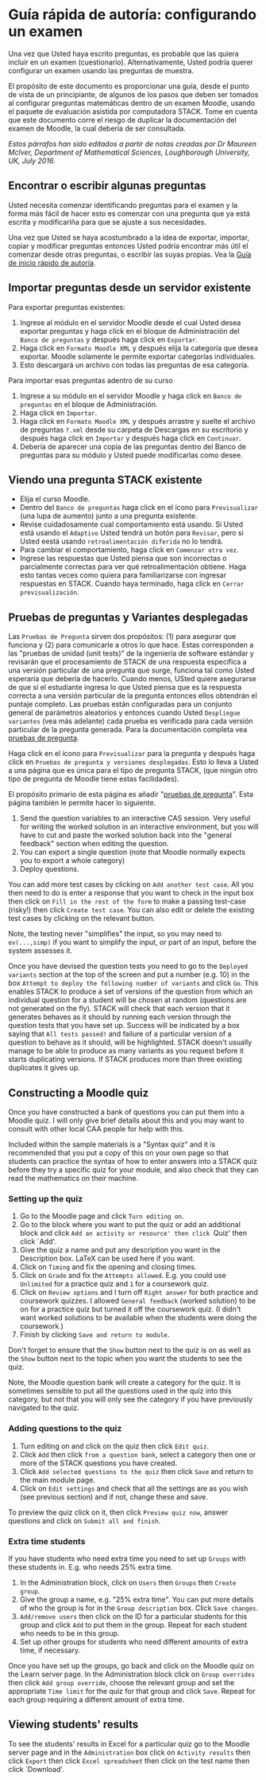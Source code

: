 # Guía rápida de autoría: configurando un examen

Una vez que Usted haya escrito preguntas, es probable que las quiera incluir en un examen (cuestionario). Alternativamente, Usted podría querer configurar un examen usando las preguntas de muestra.  

El propósito de este documento es proporcionar una guía, desde el punto de vista de un principiante, de  algunos de los pasos que deben ser tomados al configurar preguntas matemáticas dentro de un examen Moodle, usando el paquete de evaluación asistida por computadora  STACK.  Tome en cuenta que este documento corre el riesgo de duplicar la documentación del examen de Moodle, la cual debería de ser consultada.

*Estos párrafos han sido editados a partir de notas creadas por Dr Maureen McIver, Department of Mathematical Sciences, Loughborough University, UK, July 2016.*

## Encontrar o escribir algunas  preguntas

Usted necesita comenzar identificando preguntas para el examen y la forma más fácil de hacer esto es comenzar con una pregunta que ya está escrita y modificarlña para que se ajuste a sus necesidades.  

Una vez que Usted se haya acostumbrado a la idea de exportar, importar, copiar y modificar preguntas entonces Usted podría encontrar más útil el comenzar desde otras preguntas, o escribir las suyas propias. Vea la [Guía de inicio rápido de autoría](Authoring_quick_start.md).  

## Importar preguntas desde un servidor existente

Para exportar preguntas existentes:

1. Ingrese al módulo en el servidor Moodle desde el cual Usted desea exportar preguntas y haga click en el bloque de Administración del `Banco de preguntas` y después haga click en `Exportar`.  
2. Haga click en `Formato Moodle XML` y después elija la categoría que desea exportar.  Moodle solamente le permite exportar categorías individuales.
3. Esto descargará un archivo con todas las preguntas de esa categoría.

Para importar esas preguntas adentro de su curso

1. Ingrese a su módulo en el servidor Moodle y haga click en `Banco de preguntas` en el bloque de Administración.
2. Haga click en `Importar`.  
3. Haga click en `Formato Moodle XML` y después arrastre y suelte el archivo de preguntas `?.xml`  desde su carpeta de Descargas en su escritorio y después haga click en `Importar` y después haga click en `Continuar`.  
4. Debería de aparecer una copia de las preguntas dentro del Banco de preguntas para su módulo y Usted puede modificarlas como desee.

## Viendo una pregunta STACK existente

* Elija el curso Moodle.
* Dentro del `Banco de preguntas` haga click en el ícono para `Previsualizar` (una lupa de aumento) junto a una pregunta existente.  
* Revise cuidadosamente cual comportamiento está usando. Si Usted está usando el `Adaptivo` Usted tendrá un botón para `Revisar`, pero si Usted eestá usando `retroalimentación diferida` no lo tendrá.
* Para cambiar el comportamiento, haga click en `Comenzar otra vez`. 
* Ingrese las respuestas que Usted piensa que son incorrectas o parcialmente correctas para ver qué retroalimentación obtiene. Haga esto tantas veces como quiera para familiarizarse con ingresar respuestas en STACK. Cuando haya terminado, haga click en `Cerrar previsualización`.

## Pruebas de preguntas y Variantes desplegadas

Las `Pruebas de Pregunta` sirven dos propósitos: (1) para asegurar que funciona y (2) para comunicarle a otros lo que hace.  Estas corresponden a las "pruebas de unidad (unit tests)" de la ingeniería de software estándar y revisarán que el procesamiento de STACK de una respuesta específica a una versión particular de una pregunta que surge, funciona tal como Usted esperaría que debería de hacerlo.   Cuando menos, USted quiere asegurarse de que si el estudiante ingresa lo que Usted piensa que es la respuesta correcta a una versión particular de la pregunta entonces ellos obtendrán el puntaje completo.   Las pruebas están configuradas para un conjunto general de parámetros aleatorios y entonces cuando Usted `Despliegue variantes` (vea más adelante) cada prueba es verificada para cada versión particular de la pregunta generada. Para la documentación completa vea [pruebas de pregunta](Testing.md).

Haga click en el ícono para `Previsualizar` para la pregunta y después haga click en `Pruebas de pregunta y versiones desplegadas`.  Esto lo lleva a Usted a una página que es única para el tipo de pregunta STACK, (que ningún otro tipo de pregunta de Moodle tiene estas facilidades).

El propósito primario de esta página es añadir "[pruebas de pregunta](Testing.md)".    Esta página también le permite hacer lo siguiente.

1. Send the question variables to an interactive CAS session.  Very useful for writing the worked solution in an interactive environment, but you will have to cut and paste the worked solution back into the "general feedback" section when editing the question.
2. You can export a single question (note that Moodle normally expects you to export a whole category)
3. Deploy questions.

You can add more test cases by clicking on `Add another test case`.  All you then need to do is  enter a response that you want to check in the input box then click on `Fill in the rest of the form` to make a passing test-case (risky!) then click `Create test case`.  You can also edit or delete the existing test cases by clicking on the relevant button.  

Note, the testing never "simplifies" the input, so you may need to `ev(...,simp)` if you want to simplify the input, or part of an input, before the system assesses it.

Once you have devised the question tests you need to go to the `Deployed variants` section at the top of the screen and put a number (e.g. 10) in the box `Attempt to deploy the following number of variants` and click `Go`.  This enables STACK to produce a set of versions of the question from which an individual question for a student will be chosen at random (questions are not generated on the fly).  STACK will check that each version that it generates behaves as it should by running each version through the question tests that you have set up.  Success will be indicated by a box saying that `All tests passed!` and failure of a particular version of a question to behave as it should, will be highlighted.  STACK doesn't usually manage to be able to produce as many variants as you request before it starts duplicating versions.  If STACK produces more than three existing duplicates it gives up.

## Constructing a Moodle quiz

Once you have constructed a bank of questions you can put them into a Moodle quiz.   I will only give brief details about this and you may want to consult with other local CAA people for help with this.  

Included within the sample materials is a "Syntax quiz" and it is recommended that you put a copy of this on your own page so that students can practice the syntax of how to enter answers into a STACK quiz before they try a specific quiz for your module, and also check that they can read the mathematics on their machine.

### Setting up the quiz

1. Go to the Moodle page and click `Turn editing on`.  
2. Go to the block where you want to put the quiz or add an additional block and click `Add an activity or resource' then click `Quiz' then click `Add'.  
3. Give the quiz a name and put any description you want in the Description box.  LaTeX can be used here if you want.  
4. Click on `Timing` and fix the opening and closing times.  
5. Click on `Grade` and fix the `Attempts allowed`.  E.g. you could use `Unlimited` for a practice quiz and `1` for a coursework quiz.  
6. Click on `Review options` and I turn off `Right answer` for both practice and coursework quizzes.  I allowed `General feedback` (worked solution) to be on for a practice quiz but turned it off the coursework quiz. (I didn't want worked solutions to be available when the students were doing the coursework.)  
7. Finish by clicking `Save and return to module`.  

Don't forget to ensure that the `Show` button next to the quiz is on as well as the `Show` button next to the topic when you want the students to see the quiz.

Note, the Moodle question bank will create a category for the quiz.  It is sometimes sensible to put all the questions used in the quiz into this category, but not that you will only see the category if you have previously navigated to the quiz.

### Adding questions to the quiz

1. Turn editing on and click on the quiz then click `Edit quiz`.  
2. Click `Add`  then click `from a question bank`, select a category then one or more of the STACK questions you have created.
3. Click `Add selected questions to the quiz` then click `Save` and return to the main module page.  
4. Click on `Edit settings` and check that all the settings are as you wish (see previous section) and if not, change these and save.  

To preview the quiz click on it, then click `Preview quiz now`, answer questions and click on `Submit all and finish`.

### Extra time students

If you have students who need extra time you need to set up `Groups` with these students in.  E.g. who needs 25% extra time.  

1. In the Administration block, click on `Users` then `Groups` then `Create group`.  
2. Give the group a name, e.g. "25% extra time".  You can put more details of who the group is for in the `Group description` box.  Click `Save changes`. 
3. `Add/remove users` then click on the ID for a particular students for this group and click `Add` to put them in the group.  Repeat for each student who needs to be in this group.  
4. Set up other groups for students who need different amounts of extra time, if necessary.

Once you have set up the groups, go back and click on the Moodle quiz on the Learn server page.  In the Administration block click on `Group overrides` then click `Add group override`, choose the relevant group and set the appropriate `Time limit` for the quiz for that group and click `Save`.  Repeat for each group requiring a different amount of extra time.

## Viewing students' results

To see the students' results in Excel for a particular quiz go to the Moodle server page and in the `Administration` box click on `Activity results` then click `Export` then click `Excel spreadsheet` then click on the test name then click `Download'.  


